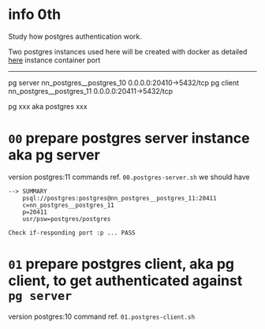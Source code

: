 # info 0th
Study how postgres authentication work.

Two postgres instances used here will be created with docker as detailed [here](https://github.com/namgivu/postgres-docker)
instance    container                   port
---------   ------------------------    -----------------------
pg server   nn_postgres__postgres_10    0.0.0.0:20410->5432/tcp
pg client   nn_postgres__postgres_11    0.0.0.0:20411->5432/tcp

pg xxx aka postgres xxx
 
 
# `00` prepare postgres server instance aka pg server
version postgres:11
commands ref. `00.postgres-server.sh`
we should have 
```
--> SUMMARY
    psql://postgres:postgres@nn_postgres__postgres_11:20411
    c=nn_postgres__postgres_11
    p=20411
    usr/psw=postgres/postgres

Check if-responding port :p ... PASS
```


# `01` prepare postgres client, aka pg client, to get authenticated against `pg server`
version postgres:10
command ref. `01.postgres-client.sh`
